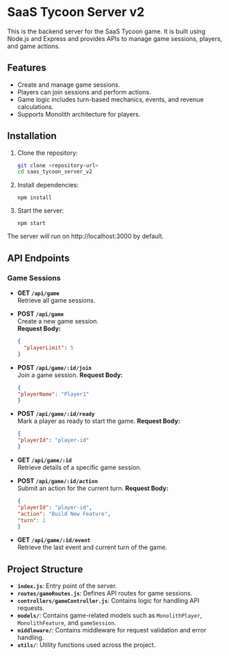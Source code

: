 # SaaS Tycoon Server v2

This is the backend server for the SaaS Tycoon game. It is built using Node.js and Express and provides APIs to manage game sessions, players, and game actions.

## Features

- Create and manage game sessions.
- Players can join sessions and perform actions.
- Game logic includes turn-based mechanics, events, and revenue calculations.
- Supports Monolith architecture for players.

## Installation

1. Clone the repository:
   ```bash
   git clone <repository-url>
   cd saas_tycoon_server_v2
   ```
2. Install dependencies:
    ```
    npm install
    ```

3. Start the server:
    ```
    npm start
    ```

The server will run on http://localhost:3000 by default.

## API Endpoints
### Game Sessions

- **GET `/api/game`**  
  Retrieve all game sessions.

- **POST `/api/game`**  
  Create a new game session.  
  **Request Body:**  
  ```json
  {
    "playerLimit": 5
  }
  ```
- **POST `/api/game/:id/join`**  
  Join a game session.
  **Request Body:**  
  ```json
  {
  "playerName": "Player1"
  }
  ```
- **POST `/api/game/:id/ready`**  
  Mark a player as ready to start the game.
  **Request Body:**  
  ```json
  {
  "playerId": "player-id"
  }
  ```
- **GET `/api/game/:id`**  
  Retrieve details of a specific game session.
- **POST `/api/game/:id/action`**  
  Submit an action for the current turn.
  **Request Body:**  
  ```json
  {
  "playerId": "player-id",
  "action": "Build New Feature",
  "turn": 1
  }
  ```
- **GET `/api/game/:id/event`**  
  Retrieve the last event and current turn of the game.

## Project Structure

- **`index.js`**: Entry point of the server.
- **`routes/gameRoutes.js`**: Defines API routes for game sessions.
- **`controllers/gameController.js`**: Contains logic for handling API requests.
- **`models/`**: Contains game-related models such as `MonolithPlayer`, `MonolithFeature`, and `gameSession`.
- **`middleware/`**: Contains middleware for request validation and error handling.
- **`utils/`**: Utility functions used across the project.

